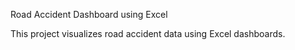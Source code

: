 Road Accident Dashboard using Excel

This project visualizes road accident data using Excel dashboards.

